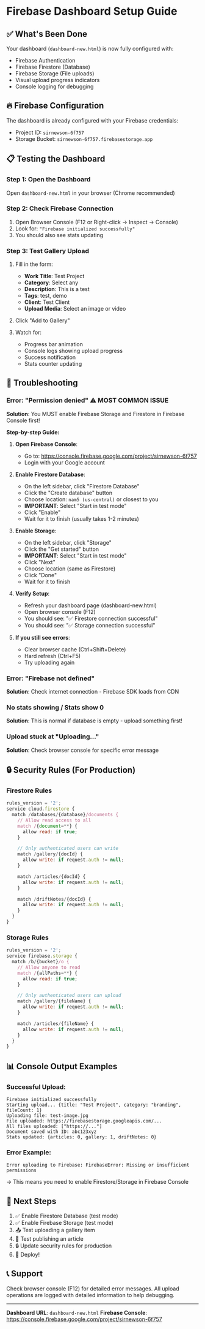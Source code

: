 # Firebase Dashboard Setup Guide

## ✅ What's Been Done

Your dashboard (`dashboard-new.html`) is now fully configured with:
- Firebase Authentication
- Firebase Firestore (Database)
- Firebase Storage (File uploads)
- Visual upload progress indicators
- Console logging for debugging

## 🔥 Firebase Configuration

The dashboard is already configured with your Firebase credentials:
- Project ID: `sirnewson-6f757`
- Storage Bucket: `sirnewson-6f757.firebasestorage.app`

## 📋 Testing the Dashboard

### Step 1: Open the Dashboard
Open `dashboard-new.html` in your browser (Chrome recommended)

### Step 2: Check Firebase Connection
1. Open Browser Console (F12 or Right-click → Inspect → Console)
2. Look for: `"Firebase initialized successfully"`
3. You should also see stats updating

### Step 3: Test Gallery Upload
1. Fill in the form:
   - **Work Title**: Test Project
   - **Category**: Select any
   - **Description**: This is a test
   - **Tags**: test, demo
   - **Client**: Test Client
   - **Upload Media**: Select an image or video

2. Click "Add to Gallery"

3. Watch for:
   - Progress bar animation
   - Console logs showing upload progress
   - Success notification
   - Stats counter updating

## 🐛 Troubleshooting

### Error: "Permission denied" ⚠️ MOST COMMON ISSUE
**Solution**: You MUST enable Firebase Storage and Firestore in Firebase Console first!

**Step-by-step Guide:**

1. **Open Firebase Console**:
   - Go to: https://console.firebase.google.com/project/sirnewson-6f757
   - Login with your Google account

2. **Enable Firestore Database**:
   - On the left sidebar, click "Firestore Database"
   - Click the "Create database" button
   - Choose location: `nam5 (us-central)` or closest to you
   - **IMPORTANT**: Select "Start in test mode"
   - Click "Enable"
   - Wait for it to finish (usually takes 1-2 minutes)

3. **Enable Storage**:
   - On the left sidebar, click "Storage"
   - Click the "Get started" button
   - **IMPORTANT**: Select "Start in test mode"
   - Click "Next"
   - Choose location (same as Firestore)
   - Click "Done"
   - Wait for it to finish

4. **Verify Setup**:
   - Refresh your dashboard page (dashboard-new.html)
   - Open browser console (F12)
   - You should see: "✅ Firestore connection successful"
   - You should see: "✅ Storage connection successful"

5. **If you still see errors**:
   - Clear browser cache (Ctrl+Shift+Delete)
   - Hard refresh (Ctrl+F5)
   - Try uploading again

### Error: "Firebase not defined"
**Solution**: Check internet connection - Firebase SDK loads from CDN

### No stats showing / Stats show 0
**Solution**: This is normal if database is empty - upload something first!

### Upload stuck at "Uploading..."
**Solution**: Check browser console for specific error message

## 🔒 Security Rules (For Production)

### Firestore Rules
```javascript
rules_version = '2';
service cloud.firestore {
  match /databases/{database}/documents {
    // Allow read access to all
    match /{document=**} {
      allow read: if true;
    }

    // Only authenticated users can write
    match /gallery/{docId} {
      allow write: if request.auth != null;
    }

    match /articles/{docId} {
      allow write: if request.auth != null;
    }

    match /driftNotes/{docId} {
      allow write: if request.auth != null;
    }
  }
}
```

### Storage Rules
```javascript
rules_version = '2';
service firebase.storage {
  match /b/{bucket}/o {
    // Allow anyone to read
    match /{allPaths=**} {
      allow read: if true;
    }

    // Only authenticated users can upload
    match /gallery/{fileName} {
      allow write: if request.auth != null;
    }

    match /articles/{fileName} {
      allow write: if request.auth != null;
    }
  }
}
```

## 📊 Console Output Examples

### Successful Upload:
```
Firebase initialized successfully
Starting upload... {title: "Test Project", category: "branding", fileCount: 1}
Uploading file: test-image.jpg
File uploaded: https://firebasestorage.googleapis.com/...
All files uploaded: ["https://..."]
Document saved with ID: abc123xyz
Stats updated: {articles: 0, gallery: 1, driftNotes: 0}
```

### Error Example:
```
Error uploading to Firebase: FirebaseError: Missing or insufficient permissions
```
→ This means you need to enable Firestore/Storage in Firebase Console

## 🎯 Next Steps

1. ✅ Enable Firestore Database (test mode)
2. ✅ Enable Firebase Storage (test mode)
3. 📤 Test uploading a gallery item
4. 📝 Test publishing an article
5. 🔒 Update security rules for production
6. 🚀 Deploy!

## 📞 Support

Check browser console (F12) for detailed error messages.
All upload operations are logged with detailed information to help debugging.

---

**Dashboard URL**: `dashboard-new.html`
**Firebase Console**: https://console.firebase.google.com/project/sirnewson-6f757
